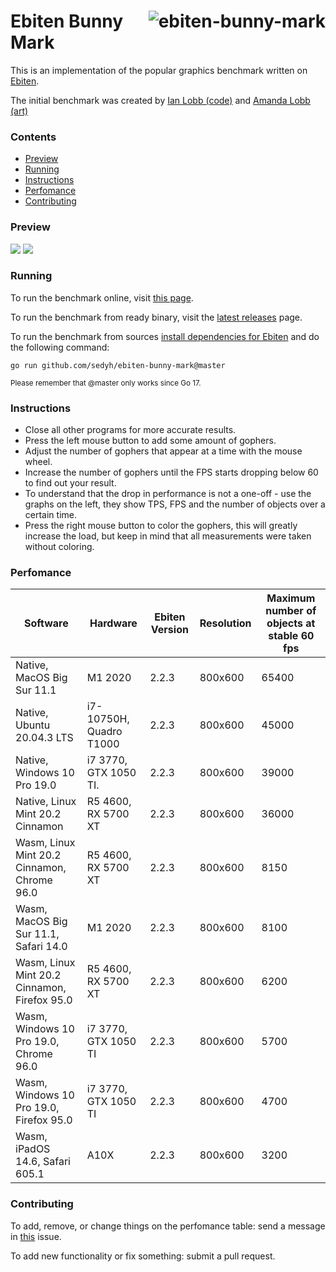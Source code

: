 # <img align="right" src="https://user-images.githubusercontent.com/19890545/147268423-d643c63a-96d2-40d1-9791-6cd842dc5647.png" alt="ebiten-bunny-mark" title="ebiten-bunny-mark" /> Ebiten Bunny Mark

This is an implementation of the popular graphics benchmark written on [Ebiten](https://ebiten.org/).

The initial benchmark was created by [Ian Lobb (code)](http://blog.iainlobb.com/2010/11/display-list-vs-blitting-results.html)
and [Amanda Lobb (art)](http://amandalobb.com/)

### Contents

- [Preview](#preview)
- [Running](#running)
- [Instructions](#instructions)
- [Perfomance](#perfomance)
- [Contributing](#contributing)

### Preview

<img src="https://user-images.githubusercontent.com/19890545/147268942-4c939aee-1c30-42d8-b792-39021fd62568.gif">
<img src="https://user-images.githubusercontent.com/19890545/147268946-e6ff7293-9715-472c-aba1-5dd04690d79c.gif">

### Running

To run the benchmark online, visit [this page](https://sedyh.github.io/ebiten-bunny-mark/).

To run the benchmark from ready binary, visit the [latest releases](https://github.com/sedyh/ebiten-bunny-mark/releases) page.

To run the benchmark from sources [install dependencies for Ebiten](https://ebiten.org/documents/install.html) and do the following command:

```
go run github.com/sedyh/ebiten-bunny-mark@master
```
<sub>Please remember that @master only works since Go 17.</sub>

### Instructions

- Close all other programs for more accurate results.
- Press the left mouse button to add some amount of gophers.
- Adjust the number of gophers that appear at a time with the mouse wheel.
- Increase the number of gophers until the FPS starts dropping below 60 to find out your result.
- To understand that the drop in performance is not a one-off - use the graphs on the left, they show TPS, FPS and the number of objects over a certain time.
- Press the right mouse button to color the gophers, this will greatly increase the load, but keep in mind that all measurements were taken without coloring.

### Perfomance

| Software                                     | Hardware                | Ebiten Version | Resolution | Maximum number of objects at stable 60 fps |
|----------------------------------------------|-------------------------|----------------|------------|--------------------------------------------|
| Native, MacOS Big Sur 11.1                   | M1 2020                 | 2.2.3          | 800x600    | 65400                                      |
| Native, Ubuntu 20.04.3 LTS                   | i7-10750H, Quadro T1000 | 2.2.3          | 800x600    | 45000                                      |
| Native, Windows 10 Pro 19.0                  | i7 3770, GTX 1050 TI.   | 2.2.3          | 800x600    | 39000                                      |
| Native, Linux Mint 20.2 Cinnamon             | R5 4600, RX 5700 XT     | 2.2.3          | 800x600    | 36000                                      |
| Wasm, Linux Mint 20.2 Cinnamon, Chrome 96.0  | R5 4600, RX 5700 XT     | 2.2.3          | 800x600    | 8150                                       |
| Wasm, MacOS Big Sur 11.1, Safari 14.0        | M1 2020                 | 2.2.3          | 800x600    | 8100                                       |
| Wasm, Linux Mint 20.2 Cinnamon, Firefox 95.0 | R5 4600, RX 5700 XT     | 2.2.3          | 800x600    | 6200                                       |
| Wasm, Windows 10 Pro 19.0, Chrome 96.0       | i7 3770, GTX 1050 TI    | 2.2.3          | 800x600    | 5700                                       |
| Wasm, Windows 10 Pro 19.0, Firefox 95.0      | i7 3770, GTX 1050 TI    | 2.2.3          | 800x600    | 4700                                       |
| Wasm, iPadOS 14.6, Safari 605.1              | A10X                    | 2.2.3          | 800x600    | 3200                                       |

### Contributing

To add, remove, or change things on the perfomance table: send a message in [this](https://github.com/sedyh/ebiten-bunny-mark/issues/2) issue.

To add new functionality or fix something: submit a pull request.
